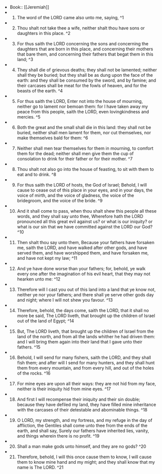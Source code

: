 - Book:: [[Jeremiah]]
- 1. The word of the LORD came also unto me, saying, ^1
- 2. Thou shalt not take thee a wife, neither shalt thou have sons or daughters in this place. ^2
- 3. For thus saith the LORD concerning the sons and concerning the daughters that are born in this place, and concerning their mothers that bare them, and concerning their fathers that begat them in this land; ^3
- 4. They shall die of grievous deaths; they shall not be lamented; neither shall they be buried; but they shall be as dung upon the face of the earth: and they shall be consumed by the sword, and by famine; and their carcases shall be meat for the fowls of heaven, and for the beasts of the earth. ^4
- 5. For thus saith the LORD, Enter not into the house of mourning, neither go to lament nor bemoan them: for I have taken away my peace from this people, saith the LORD, even lovingkindness and mercies. ^5
- 6. Both the great and the small shall die in this land: they shall not be buried, neither shall men lament for them, nor cut themselves, nor make themselves bald for them: ^6
- 7. Neither shall men tear themselves for them in mourning, to comfort them for the dead; neither shall men give them the cup of consolation to drink for their father or for their mother. ^7
- 8. Thou shalt not also go into the house of feasting, to sit with them to eat and to drink. ^8
- 9. For thus saith the LORD of hosts, the God of Israel; Behold, I will cause to cease out of this place in your eyes, and in your days, the voice of mirth, and the voice of gladness, the voice of the bridegroom, and the voice of the bride. ^9
- 10. And it shall come to pass, when thou shalt shew this people all these words, and they shall say unto thee, Wherefore hath the LORD pronounced all this great evil against us? or what is our iniquity? or what is our sin that we have committed against the LORD our God? ^10
- 11. Then shalt thou say unto them, Because your fathers have forsaken me, saith the LORD, and have walked after other gods, and have served them, and have worshipped them, and have forsaken me, and have not kept my law; ^11
- 12. And ye have done worse than your fathers; for, behold, ye walk every one after the imagination of his evil heart, that they may not hearken unto me: ^12
- 13. Therefore will I cast you out of this land into a land that ye know not, neither ye nor your fathers; and there shall ye serve other gods day and night; where I will not shew you favour. ^13
- 14. Therefore, behold, the days come, saith the LORD, that it shall no more be said, The LORD liveth, that brought up the children of Israel out of the land of Egypt; ^14
- 15. But, The LORD liveth, that brought up the children of Israel from the land of the north, and from all the lands whither he had driven them: and I will bring them again into their land that I gave unto their fathers. ^15
- 16. Behold, I will send for many fishers, saith the LORD, and they shall fish them; and after will I send for many hunters, and they shall hunt them from every mountain, and from every hill, and out of the holes of the rocks. ^16
- 17. For mine eyes are upon all their ways: they are not hid from my face, neither is their iniquity hid from mine eyes. ^17
- 18. And first I will recompense their iniquity and their sin double; because they have defiled my land, they have filled mine inheritance with the carcases of their detestable and abominable things. ^18
- 19. O LORD, my strength, and my fortress, and my refuge in the day of affliction, the Gentiles shall come unto thee from the ends of the earth, and shall say, Surely our fathers have inherited lies, vanity, and things wherein there is no profit. ^19
- 20. Shall a man make gods unto himself, and they are no gods? ^20
- 21. Therefore, behold, I will this once cause them to know, I will cause them to know mine hand and my might; and they shall know that my name is The LORD. ^21
